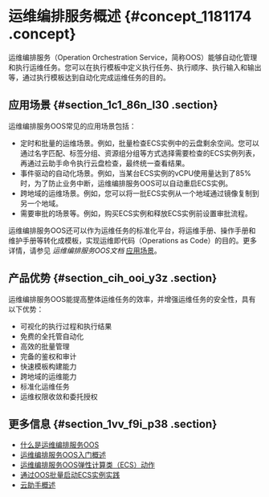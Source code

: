 # 运维编排服务概述 {#concept_1181174 .concept}

运维编排服务（Operation Orchestration Service，简称OOS）能够自动化管理和执行运维任务。您可以在执行模板中定义执行任务、执行顺序、执行输入和输出等，通过执行模板达到自动化完成运维任务的目的。

## 应用场景 {#section_1c1_86n_l30 .section}

运维编排服务OOS常见的应用场景包括：

-   定时和批量的运维场景。例如，批量检查ECS实例中的云盘剩余空间。您可以通过名字匹配、标签分组、资源组分组等方式选择需要检查的ECS实例列表，再通过云助手命令执行云盘检查，最终统一查看结果。
-   事件驱动的自动化场景。例如，当某台ECS实例的vCPU使用量达到了85%时，为了防止业务中断，运维编排服务OOS可以自动重启ECS实例。
-   跨地域的运维场景。例如，您可以将一批ECS实例从一个地域通过镜像复制到另一个地域。
-   需要审批的场景等。例如，购买ECS实例和释放ECS实例前设置审批流程。

运维编排服务OOS还可以作为运维任务的标准化平台，将运维手册、操作手册和维护手册等转化成模板，实现运维即代码（Operations as Code）的目的。更多详情，请参见 *运维编排服务OOS文档* [应用场景](https://help.aliyun.com/document_detail/120559.html)。

## 产品优势 {#section_cih_ooi_y3z .section}

运维编排服务OOS能提高整体运维任务的效率，并增强运维任务的安全性，具有以下优势：

-   可视化的执行过程和执行结果
-   免费的全托管自动化
-   高效的批量管理
-   完备的鉴权和审计
-   快速模板构建能力
-   跨地域的运维能力
-   标准化运维任务
-   运维权限收敛和委托授权

## 更多信息 {#section_1vv_f9i_p38 .section}

-   [什么是运维编排服务OOS](https://help.aliyun.com/document_detail/120556.html)
-   [运维编排服务OOS入门概述](https://help.aliyun.com/document_detail/121161.htm)
-   [运维编排服务OOS弹性计算类（ECS）动作](https://help.aliyun.com/document_detail/120912.htm)
-   [通过OOS批量启动ECS实例实践](cn.zh-CN/运维与监控/运维编排/通过OOS批量启动ECS实例实践.md#)
-   [云助手概述](cn.zh-CN/运维与监控/云助手/云助手概述.md#)

